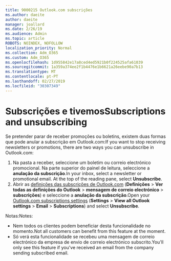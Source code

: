 ```yaml
---
title: 9000215 Outlook.com subscrições
ms.author: daeite
author: daeite
manager: joallard
ms.date: 2/26/19
ms.audience: Admin
ms.topic: article
ROBOTS: NOINDEX, NOFOLLOW
localization_priority: Normal
ms.collection: Adm_O365
ms.custom: Adm_O365
ms.openlocfilehash: 1d955842e17a8ced4ed5921b0f224525afa61039
ms.sourcegitcommit: 1a359a374ee2f1b4476e1b6621a26eebe90a7b13
ms.translationtype: MT
ms.contentlocale: pt-PT
ms.lasthandoff: 02/27/2019
ms.locfileid: "30307349"
---
```

# <a name="subscriptions-and-unsubscribing"></a><span data-ttu-id="5625c-102">Subscrições e tivemos</span><span class="sxs-lookup"><span data-stu-id="5625c-102">Subscriptions and unsubscribing</span></span>

<span data-ttu-id="5625c-103">Se pretender parar de receber promoções ou boletins, existem duas formas que pode anular a subscrição em Outlook.com:</span><span class="sxs-lookup"><span data-stu-id="5625c-103">If you want to stop receiving newsletters or promotions, there are two ways you can unsubscribe in Outlook.com:</span></span>

1. <span data-ttu-id="5625c-p101">Na pasta a receber, seleccione um boletim ou correio electrónico promocional. Na parte superior do painel de leitura, seleccione a **anulação da subscrição**.</span><span class="sxs-lookup"><span data-stu-id="5625c-p101">In your inbox, select a newsletter or promotional email. At the top of the reading pane, select **Unsubscribe**.</span></span>
2. <span data-ttu-id="5625c-106">Abrir as [definições das subscrições de Outlook.com](https://outlook.live.com/mail/options/mail/brandsSubscriptions) (**Definições** > **Ver todas as definições do Outlook** > **mensagem de correio electrónico** > **subscrições**) e seleccione a **anulação da subscrição**.</span><span class="sxs-lookup"><span data-stu-id="5625c-106">Open your [Outlook.com subscriptions settings](https://outlook.live.com/mail/options/mail/brandsSubscriptions) (**Settings** > **View all Outlook settings** > **Email** > **Subscriptions**) and select **Unsubscribe**.</span></span>

<span data-ttu-id="5625c-107">Notas:</span><span class="sxs-lookup"><span data-stu-id="5625c-107">Notes:</span></span>

- <span data-ttu-id="5625c-108">Nem todos os clientes podem beneficiar desta funcionalidade no momento.</span><span class="sxs-lookup"><span data-stu-id="5625c-108">Not all customers can benefit from this feature at the moment.</span></span>
- <span data-ttu-id="5625c-109">Só verá esta funcionalidade se recebeu uma mensagem de correio electrónico da empresa de envio de correio electrónico subscrito.</span><span class="sxs-lookup"><span data-stu-id="5625c-109">You'll only see this feature if you've received an email from the company sending subscribed email.</span></span>